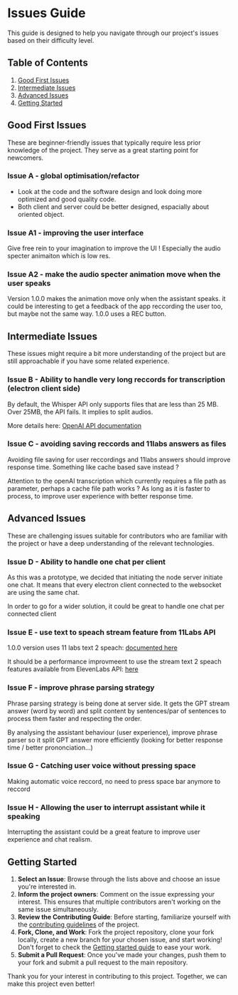 # Issues Guide

This guide is designed to help you navigate through our project's issues based on their difficulty level.

## Table of Contents

1. [Good First Issues](#good-first-issues)
2. [Intermediate Issues](#intermediate-issues)
3. [Advanced Issues](#advanced-issues)
4. [Getting Started](#getting-started)

## Good First Issues

These are beginner-friendly issues that typically require less prior knowledge of the project. They serve as a great starting point for newcomers.

### Issue A - global optimisation/refactor

- Look at the code and the software design and look doing more optimized and good quality code.
- Both client and server could be better designed, espacially about oriented object.

### Issue A1 - improving the user interface

Give free rein to your imagination to improve the UI ! Especially the audio specter animaiton which is low res.

### Issue A2 - make the audio specter animation move when the user speaks

Version 1.0.0 makes the animation move only when the assistant speaks. it could be interesting to get a feedback of the app reccording the user too, but maybe not the same way. 1.0.0 uses a REC button.

## Intermediate Issues

These issues might require a bit more understanding of the project but are still approachable if you have some related experience.

### Issue B - Ability to handle very long reccords for transcription (electron client side)

By default, the Whisper API only supports files that are less than 25 MB. Over 25MB, the API fails. It implies to split audios.

More details here: [OpenAI API documentation](https://platform.openai.com/docs/guides/speech-to-text/longer-inputs)

### Issue C - avoiding saving reccords and 11labs answers as files

Avoiding file saving for user reccordings and 11labs answers should improve response time. Something like cache based save instead ?

Attention to the openAI transcription which currently requires a file path as parameter, perhaps a cache file path works ? As long as it is faster to process, to improve user experience with better response time.

## Advanced Issues

These are challenging issues suitable for contributors who are familiar with the project or have a deep understanding of the relevant technologies.

### Issue D - Ability to handle one chat per client

As this was a prototype, we decided that initiating the node server initiate one chat. It means that every electron client connected to the websocket are using the same chat.

In order to go for a wider solution, it could be great to handle one chat per connected client

### Issue E - use text to speach stream feature from 11Labs API

1.0.0 version uses 11 labs text 2 speach: [documented here](https://docs.elevenlabs.io/api-reference/text-to-speech)

It should be a performance improvmeent to use the stream text 2 speach features available from ElevenLabs API: [here](https://docs.elevenlabs.io/api-reference/text-to-speech-stream)

### Issue F - improve phrase parsing strategy

Phrase parsing strategy is being done at server side. It gets the GPT stream answer (word by word) and split content by sentences/par of sentences to process them faster and respecting the order.

By analysing the assistant behaviour (user experience), improve phrase parser so it split GPT answer more efficiently (looking for better response time / better prononciation...)

### Issue G - Catching user voice without pressing space

Making automatic voice reccord, no need to press space bar anymore to reccord

### Issue H - Allowing the user to interrupt assistant while it speaking

Interrupting the assistant could be a great feature to improve user experience and chat realism.

## Getting Started

1. **Select an Issue**: Browse through the lists above and choose an issue you're interested in.
2. **Inform the project owners**: Comment on the issue expressing your interest. This ensures that multiple contributors aren't working on the same issue simultaneously.
3. **Review the Contributing Guide**: Before starting, familiarize yourself with the [contributing guidelines](./CONTRIBUTING.md) of the project.
4. **Fork, Clone, and Work**: Fork the project repository, clone your fork locally, create a new branch for your chosen issue, and start working! Don't forget to check the [Getting started guide]() to ease your work.
5. **Submit a Pull Request**: Once you've made your changes, push them to your fork and submit a pull request to the main repository.

Thank you for your interest in contributing to this project. Together, we can make this project even better!
